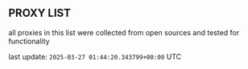 ## PROXY LIST

all proxies in this list were collected from open sources and tested for functionality

last update: `2025-03-27 01:44:20.343799+00:00` UTC